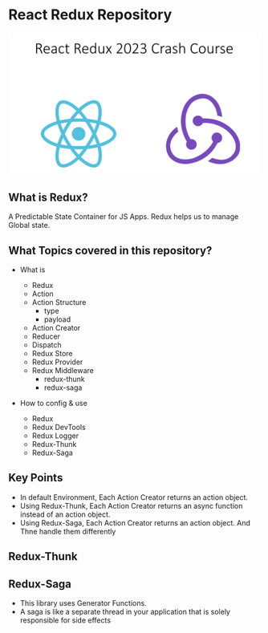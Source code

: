 # React Redux Repository

<img src="./docs/banner.jpg" alt="banner" />

## What is Redux?

A Predictable State Container for JS Apps. Redux helps us to manage Global state.

## What Topics covered in this repository?

-  What is

   -  Redux
   -  Action
   -  Action Structure
      -  type
      -  payload
   -  Action Creator
   -  Reducer
   -  Dispatch
   -  Redux Store
   -  Redux Provider
   -  Redux Middleware
      -  redux-thunk
      -  redux-saga

-  How to config & use
   -  Redux
   -  Redux DevTools
   -  Redux Logger
   -  Redux-Thunk
   -  Redux-Saga

## Key Points

-  In default Environment, Each Action Creator returns an action object.
-  Using Redux-Thunk, Each Action Creator returns an async function instead of an action object.
-  Using Redux-Saga, Each Action Creator returns an action object. And Thne handle them differently

## Redux-Thunk

## Redux-Saga

-  This library uses Generator Functions.
-  A saga is like a separate thread in your application that is solely responsible for side effects
